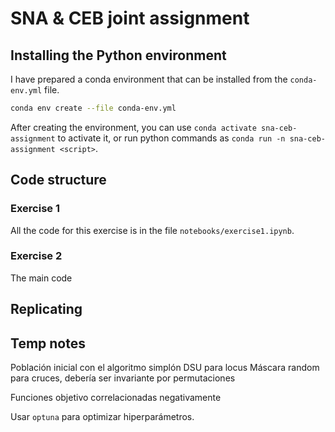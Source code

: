 # SNA & CEB joint assignment

## Installing the Python environment

I have prepared a conda environment that can be installed from the `conda-env.yml` file.
```bash
conda env create --file conda-env.yml
```

After creating the environment, you can use `conda activate sna-ceb-assignment` to activate it, or run python commands as `conda run -n sna-ceb-assignment <script>`.

## Code structure

### Exercise 1
All the code for this exercise is in the file `notebooks/exercise1.ipynb`.

### Exercise 2
The main code 

## Replicating 

## Temp notes
Población inicial con el algoritmo simplón
DSU para locus
Máscara random para cruces, debería ser invariante por permutaciones

Funciones objetivo correlacionadas negativamente

Usar `optuna` para optimizar hiperparámetros.
